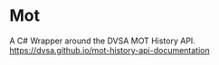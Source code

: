 # Mot
A C# Wrapper around the DVSA MOT History API. https://dvsa.github.io/mot-history-api-documentation
